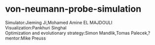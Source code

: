 # von-neumann-probe-simulation
Simulator:Jieming Ji,Mohamed Amine EL MAJDOULI<br>
Visualization:Pankhuri Singhal<br>
Optimization and evolutionary strategy:Simon Mandlik,Tomas Palecek,?<br>
mentor:Mike Preuss
